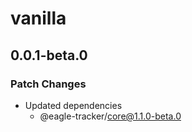 # vanilla

## 0.0.1-beta.0

### Patch Changes

- Updated dependencies
  - @eagle-tracker/core@1.1.0-beta.0
